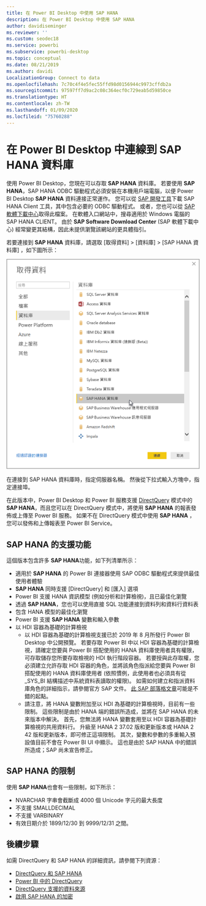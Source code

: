 ```yaml
---
title: 在 Power BI Desktop 中使用 SAP HANA
description: 在 Power BI Desktop 中使用 SAP HANA
author: davidiseminger
ms.reviewer: ''
ms.custom: seodec18
ms.service: powerbi
ms.subservice: powerbi-desktop
ms.topic: conceptual
ms.date: 08/21/2019
ms.author: davidi
LocalizationGroup: Connect to data
ms.openlocfilehash: 7c70c4f4e5fec55ffd98d0156944c9973cffdb2a
ms.sourcegitcommit: 97597ff7d9ac2c08c364ecf0c729eab5d59850ce
ms.translationtype: HT
ms.contentlocale: zh-TW
ms.lasthandoff: 01/09/2020
ms.locfileid: "75760288"
---
```

# <a name="connect-to-sap-hana-databases-in-power-bi-desktop"></a>在 Power BI Desktop 中連線到 SAP HANA 資料庫
使用 Power BI Desktop，您現在可以存取 **SAP HANA** 資料庫。 若要使用 **SAP HANA**，SAP HANA ODBC 驅動程式必須安裝在本機用戶端電腦，以便 Power BI Desktop **SAP HANA** 資料連接正常運作。 您可以從 [SAP 開發工具](https://tools.hana.ondemand.com/#hanatools)下載 SAP HANA Client 工具，其中包含必要的 ODBC 驅動程式。 或者，您也可以從 [SAP 軟體下載中心](https://support.sap.com/swdc)取得此檔案。 在軟體入口網站中，搜尋適用於 Windows 電腦的 SAP HANA CLIENT。 由於 **SAP Software Download Center** (SAP 軟體下載中心) 經常變更其結構，因此未提供瀏覽該網站的更具體指引。

若要連接到 **SAP HANA** 資料庫，請選取 [取得資料] > [資料庫] > [SAP HANA 資料庫]  ，如下圖所示：

![](media/desktop-sap-hana/sap-hana-1.png)

在連接到 SAP HANA 資料庫時，指定伺服器名稱。 然後從下拉式輸入方塊中，指定連接埠。

在此版本中，Power BI Desktop 和 Power BI 服務支援 [DirectQuery](desktop-directquery-sap-hana.md) 模式中的 **SAP HANA**，而且您可以在 DirectQuery 模式中，將使用 **SAP HANA** 的報表發佈或上傳至 Power BI 服務。 如果不在 DirectQuery 模式中使用 **SAP HANA** ，您可以發佈和上傳報表至 Power BI Service。

## <a name="supported-features-for-sap-hana"></a>SAP HANA 的支援功能
這個版本包含許多 **SAP HANA**功能，如下列清單所示：

* 適用於 **SAP HANA** 的 Power BI 連接器使用 SAP ODBC 驅動程式來提供最佳使用者體驗
* **SAP HANA** 同時支援 [DirectQuery] 和 [匯入] 選項
* Power BI 支援 HANA 資訊模型 (例如分析和計算檢視)，且已最佳化瀏覽
* 透過 **SAP HANA**，您也可以使用直接 SQL 功能連接到資料列和資料行資料表
* 包含 HANA 模型的最佳化瀏覽
* Power BI 支援 **SAP HANA** 變數和輸入參數
* 以 HDI 容器為基礎的計算檢視
  * 以 HDI 容器為基礎的計算檢視支援已於 2019 年 8 月所發行 Power BI Desktop 中公開預覽。 若要存取 Power BI 中以 HDI 容器為基礎的計算檢視，請確定您要與 Power BI 搭配使用的 HANA 資料庫使用者具有權限，可存取儲存您所要存取檢視的 HDI 執行階段容器。 若要授與此存取權，您必須建立允許存取 HDI 容器的角色，並將該角色指派給您要與 Power BI 搭配使用的 HANA 資料庫使用者 (依照慣例，此使用者也必須具有從 \_SYS\_BI 結構描述中系統資料表讀取的權限)。 如需如何建立和指派資料庫角色的詳細指示，請參閱官方 SAP 文件。 [此 SAP 部落格文章](https://blogs.sap.com/2018/01/24/the-easy-way-to-make-your-hdi-container-accessible-to-a-classic-database-user/)可能是不錯的起點。
  * 請注意，將 HANA 變數附加至以 HDI 為基礎的計算檢視時，目前有一些限制。 這些限制是由於 HANA 端的錯誤所造成，並將在 SAP HANA 的未來版本中解決。 首先，您無法將 HANA 變數套用至以 HDI 容器為基礎計算檢視的共用資料行。 升級至 HANA 2 37.02 版和更新版本或 HANA 2 42 版和更新版本，即可修正這項限制。 其次，變數和參數的多重輸入預設值目前不會在 Power BI UI 中顯示。 這也是由於 SAP HANA 中的錯誤所造成；SAP 尚未宣告修正。

## <a name="limitations-of-sap-hana"></a>SAP HANA 的限制
使用 **SAP HANA**也會有一些限制，如下所示：

* NVARCHAR 字串會截斷成 4000 個 Unicode 字元的最大長度
* 不支援 SMALLDECIMAL
* 不支援 VARBINARY
* 有效日期介於 1899/12/30 到 9999/12/31 之間。


## <a name="next-steps"></a>後續步驟
如需 DirectQuery 和 SAP HANA 的詳細資訊，請參閱下列資源：

* [DirectQuery 和 SAP HANA](desktop-directquery-sap-hana.md)
* [Power BI 中的 DirectQuery](desktop-directquery-about.md)
* [DirectQuery 支援的資料來源](desktop-directquery-data-sources.md)
* [啟用 SAP HANA 的加密](desktop-sap-hana-encryption.md)


